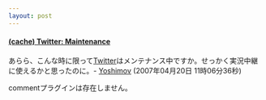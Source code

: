 ```yaml
---
layout: post
---
```

<h4><a href="http://megalodon.jp/?url=http://static.twitter.com/system/maintenance/index.html&date=20070420110514">(cache) Twitter: Maintenance</a></h4>
<p>あらら、こんな時に限って<a href="http://www.twitter.com">Twitter</a>はメンテナンス中ですか。せっかく実況中継に使えるかと思ったのに。- <a href="/?page=Yoshimov" class="wikipage">Yoshimov</a> (2007年04月20日 11時06分36秒)</p>
<p><span class="error">commentプラグインは存在しません。</span> </p>
